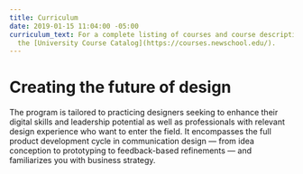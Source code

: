```yaml
---
title: Curriculum
date: 2019-01-15 11:04:00 -05:00
curriculum_text: For a complete listing of courses and course descriptions, visit
  the [University Course Catalog](https://courses.newschool.edu/).
---
```


# Creating the future of design

The program is tailored to practicing designers seeking to enhance their digital skills and leadership potential as well as professionals with relevant design experience who want to enter the field. It encompasses the full product development cycle in communication design — from idea conception to prototyping to feedback-based refinements — and familiarizes you with business strategy.